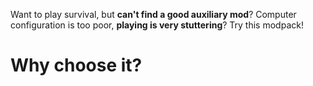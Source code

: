 Want to play survival, but **can't find a good auxiliary mod**? Computer configuration is too poor, **playing is very stuttering**? Try this modpack! 
# Why choose it?
